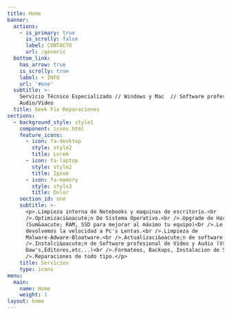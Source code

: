 ```yaml
---
title: Home
banner:
  actions:
    - is_primary: true
      is_scrolly: false
      label: CONTACTO
      url: /generic
  bottom_link:
    has_arrow: true
    is_scrolly: true
    label: + INFO
    url: '#one'
  subtitle: >-
    Servicio Técnico Especializado // Windows y Mac  // Software profesional de
    Audio/Video
  title: Geek Fix Reparaciones
sections:
  - background_style: style1
    component: icons.html
    feature_icons:
      - icon: fa-desktop
        style: style2
        title: Lorem
      - icon: fa-laptop
        style: style2
        title: Ipsum
      - icon: fa-memory
        style: style3
        title: Dolor
    section_id: one
    subtitle: >-
      <p>.Limpieza interna de Notebooks y maquinas de escritorio.<br
      />.Optimizaci&oacute;n De Sistema Operativo.<br />.Upgrade de Hardware
      (Sum&aacute; RAM, SSD para mejorar al máximo tu equipo)<br />.Le
      devolvemos la velocidad a Pc's Lentas.<br />.Limpieza de
      Malware-Adware-Bloatware.<br />.Actualizaci&oacute;n de software.<br
      />.Instalci&oacute;n de Software profesional de Video y Audio (Vst's,
      Daw's,Editores,etc...)<br />.Formateos, Backups, Instalacion de SO.<br
      />.Reparaciones de todo tipo.</p>
    title: Servicios
    type: icons
menu:
  main:
    name: Home
    weight: 1
layout: home
---
```



